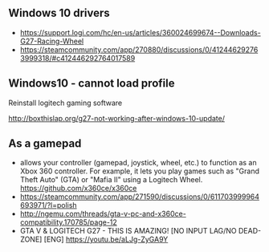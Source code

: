 ## Windows 10 drivers

- https://support.logi.com/hc/en-us/articles/360024699674--Downloads-G27-Racing-Wheel
- https://steamcommunity.com/app/270880/discussions/0/412446292763999318/#c412446292764017589

## Windows10 - cannot load profile

Reinstall logitech gaming software

http://boxthislap.org/g27-not-working-after-windows-10-update/

## As a gamepad

- allows your controller (gamepad, joystick, wheel, etc.) to function as an Xbox 360 controller. For example, it lets you play games such as "Grand Theft Auto" (GTA) or "Mafia II" using a Logitech Wheel. https://github.com/x360ce/x360ce
- https://steamcommunity.com/app/271590/discussions/0/611703999964693971/?l=polish
- http://ngemu.com/threads/gta-v-pc-and-x360ce-compatibility.170785/page-12
- GTA V & LOGITECH G27 - THIS IS AMAZING! [NO INPUT LAG/NO DEAD-ZONE] [ENG] https://youtu.be/aLJg-ZyGA9Y
